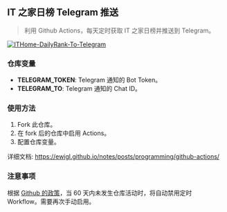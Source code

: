 ## IT 之家日榜 Telegram 推送

> 利用 Github Actions，每天定时获取 IT 之家日榜并推送到 Telegram。

[![ITHome-DailyRank-To-Telegram](https://github.com/ewigl/ithome-dailyrank-to-telegram/actions/workflows/DailyRank.yml/badge.svg)](https://github.com/ewigl/ithome-dailyrank-to-telegram/actions/workflows/DailyRank.yml)

### 仓库变量

- **TELEGRAM_TOKEN**: Telegram 通知的 Bot Token。
- **TELEGRAM_TO**: Telegram 通知的 Chat ID。

### 使用方法

1. Fork 此仓库。
2. 在 fork 后的仓库中启用 Actions。
3. 配置仓库变量。

详细文档: https://ewigl.github.io/notes/posts/programming/github-actions/

### 注意事项

根据 [Github 的政策](https://docs.github.com/zh/actions/managing-workflow-runs-and-deployments/managing-workflow-runs/disabling-and-enabling-a-workflow?tool=webui)，当 60 天内未发生仓库活动时，将自动禁用定时 Workflow。需要再次手动启用。
